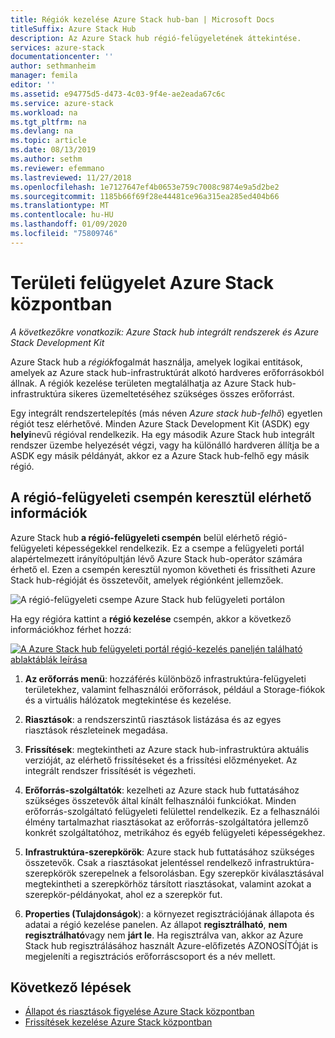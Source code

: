 ```yaml
---
title: Régiók kezelése Azure Stack hub-ban | Microsoft Docs
titleSuffix: Azure Stack Hub
description: Az Azure Stack hub régió-felügyeletének áttekintése.
services: azure-stack
documentationcenter: ''
author: sethmanheim
manager: femila
editor: ''
ms.assetid: e94775d5-d473-4c03-9f4e-ae2eada67c6c
ms.service: azure-stack
ms.workload: na
ms.tgt_pltfrm: na
ms.devlang: na
ms.topic: article
ms.date: 08/13/2019
ms.author: sethm
ms.reviewer: efemmano
ms.lastreviewed: 11/27/2018
ms.openlocfilehash: 1e7127647ef4b0653e759c7008c9874e9a5d2be2
ms.sourcegitcommit: 1185b66f69f28e44481ce96a315ea285ed404b66
ms.translationtype: MT
ms.contentlocale: hu-HU
ms.lasthandoff: 01/09/2020
ms.locfileid: "75809746"
---
```

# <a name="region-management-in-azure-stack-hub"></a>Területi felügyelet Azure Stack központban

*A következőkre vonatkozik: Azure Stack hub integrált rendszerek és Azure Stack Development Kit*

Azure Stack hub a *régiók*fogalmát használja, amelyek logikai entitások, amelyek az Azure stack hub-infrastruktúrát alkotó hardveres erőforrásokból állnak. A régiók kezelése területen megtalálhatja az Azure Stack hub-infrastruktúra sikeres üzemeltetéséhez szükséges összes erőforrást.

Egy integrált rendszertelepítés (más néven *Azure stack hub-felhő*) egyetlen régiót tesz elérhetővé. Minden Azure Stack Development Kit (ASDK) egy **helyi**nevű régióval rendelkezik. Ha egy második Azure Stack hub integrált rendszer üzembe helyezését végzi, vagy ha különálló hardveren állítja be a ASDK egy másik példányát, akkor ez a Azure Stack hub-felhő egy másik régió.

## <a name="information-available-through-the-region-management-tile"></a>A régió-felügyeleti csempén keresztül elérhető információk

Azure Stack hub **a régió-felügyeleti csempén** belül elérhető régió-felügyeleti képességekkel rendelkezik. Ez a csempe a felügyeleti portál alapértelmezett irányítópultján lévő Azure Stack hub-operátor számára érhető el. Ezen a csempén keresztül nyomon követheti és frissítheti Azure Stack hub-régióját és összetevőit, amelyek régiónként jellemzőek.

![A régió-felügyeleti csempe Azure Stack hub felügyeleti portálon](media/azure-stack-region-management/image1.png)

Ha egy régióra kattint a **régió kezelése** csempén, akkor a következő információkhoz férhet hozzá:

[![A Azure Stack hub felügyeleti portál régió-kezelés paneljén található ablaktáblák leírása](media/azure-stack-region-management/regionssm.png "Területi felügyelet panel Azure Stack hub felügyeleti portálon")](media/azure-stack-region-management/regions.png#lightbox)

1. **Az erőforrás menü**: hozzáférés különböző infrastruktúra-felügyeleti területekhez, valamint felhasználói erőforrások, például a Storage-fiókok és a virtuális hálózatok megtekintése és kezelése.

2. **Riasztások**: a rendszerszintű riasztások listázása és az egyes riasztások részleteinek megadása.

3. **Frissítések**: megtekintheti az Azure stack hub-infrastruktúra aktuális verzióját, az elérhető frissítéseket és a frissítési előzményeket. Az integrált rendszer frissítését is végezheti.

4. **Erőforrás-szolgáltatók**: kezelheti az Azure stack hub futtatásához szükséges összetevők által kínált felhasználói funkciókat. Minden erőforrás-szolgáltató felügyeleti felülettel rendelkezik. Ez a felhasználói élmény tartalmazhat riasztásokat az erőforrás-szolgáltatóra jellemző konkrét szolgáltatóhoz, metrikához és egyéb felügyeleti képességekhez.

5. **Infrastruktúra-szerepkörök**: Azure stack hub futtatásához szükséges összetevők. Csak a riasztásokat jelentéssel rendelkező infrastruktúra-szerepkörök szerepelnek a felsorolásban. Egy szerepkör kiválasztásával megtekintheti a szerepkörhöz társított riasztásokat, valamint azokat a szerepkör-példányokat, ahol ez a szerepkör fut.

6. **Properties (Tulajdonságok**): a környezet regisztrációjának állapota és adatai a régió kezelése panelen. Az állapot **regisztrálható**, **nem regisztrálható**vagy nem **járt le**. Ha regisztrálva van, akkor az Azure Stack hub regisztrálásához használt Azure-előfizetés AZONOSÍTÓját is megjeleníti a regisztrációs erőforráscsoport és a név mellett.

## <a name="next-steps"></a>Következő lépések

- [Állapot és riasztások figyelése Azure Stack központban](azure-stack-monitor-health.md)
- [Frissítések kezelése Azure Stack központban](azure-stack-updates.md)
